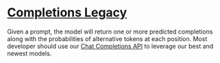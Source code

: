 # [Completions Legacy](/docs/api-reference/completions)
Given a prompt, the model will return one or more predicted completions
        along with the probabilities of alternative tokens at each position.
        Most developer should use our
        [Chat Completions API](/docs/guides/text-generation/text-generation-models)
        to leverage our best and newest models. 
